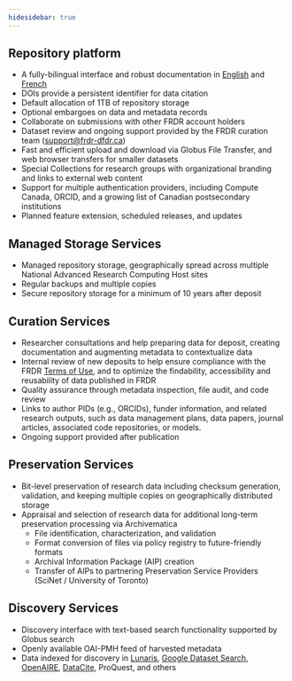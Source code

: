 ```yaml
---
hidesidebar: true
---
```

## Repository platform

* A fully-bilingual interface and robust documentation in [English](/docs/en/documentation) and [French](/docs/fr/documentation)
* DOIs provide a persistent identifier for data citation
* Default allocation of 1TB of repository storage
* Optional embargoes on data and metadata records
* Collaborate on submissions with other FRDR account holders
* Dataset review and ongoing support provided by the FRDR curation team ([support@frdr-dfdr.ca](mailto:support@frdr-dfdr.ca))
* Fast and efficient upload and download via Globus File Transfer, and web browser transfers for smaller datasets
* Special Collections for research groups with organizational branding and links to external web content
* Support for multiple authentication providers, including Compute Canada, ORCID, and a growing list of Canadian postsecondary institutions
* Planned feature extension, scheduled releases, and updates

## Managed Storage Services

* Managed repository storage, geographically spread across multiple National Advanced Research Computing Host sites
* Regular backups and multiple copies
* Secure repository storage for a minimum of 10 years after deposit

## Curation Services

* Researcher consultations and help preparing data for deposit, creating documentation and augmenting metadata to contextualize data
* Internal review of new deposits to help ensure compliance with the FRDR [Terms of Use](/policies/en/terms_of_use/), and to optimize the findability, accessibility and reusability of data published in FRDR
* Quality assurance through metadata inspection, file audit, and code review
* Links to author PIDs (e.g., ORCIDs), funder information, and related research outputs, such as data management plans, data papers, journal articles, associated code repositories, or models.
* Ongoing support provided after publication

## Preservation Services

* Bit-level preservation of research data including checksum generation, validation, and keeping multiple copies on geographically distributed storage
* Appraisal and selection of research data for additional long-term preservation processing via Archivematica
    * File identification, characterization, and validation
    * Format conversion of files via policy registry to future-friendly formats
    * Archival Information Package (AIP) creation
    * Transfer of AIPs to partnering Preservation Service Providers (SciNet / University of Toronto)

## Discovery Services

* Discovery interface with text-based search functionality supported by Globus search
* Openly available OAI-PMH feed of harvested metadata 
* Data indexed for discovery in [Lunaris](https://www.lunaris.ca/en), [Google Dataset Search](https://datasetsearch.research.google.com/), [OpenAIRE](https://explore.openaire.eu/), [DataCite](https://search.datacite.org/), ProQuest, and others 

